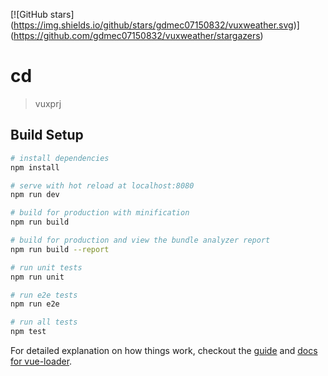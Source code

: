 [![GitHub stars]
(https://img.shields.io/github/stars/gdmec07150832/vuxweather.svg)]
(https://github.com/gdmec07150832/vuxweather/stargazers)
# cd

> vuxprj

## Build Setup

``` bash
# install dependencies
npm install

# serve with hot reload at localhost:8080
npm run dev

# build for production with minification
npm run build

# build for production and view the bundle analyzer report
npm run build --report

# run unit tests
npm run unit

# run e2e tests
npm run e2e

# run all tests
npm test
```

For detailed explanation on how things work, checkout the [guide](http://vuejs-templates.github.io/webpack/) and [docs for vue-loader](http://vuejs.github.io/vue-loader).
